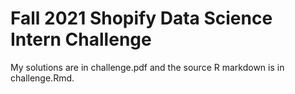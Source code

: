 # Fall 2021 Shopify Data Science Intern Challenge

My solutions are in challenge.pdf and the source R markdown is in challenge.Rmd.
